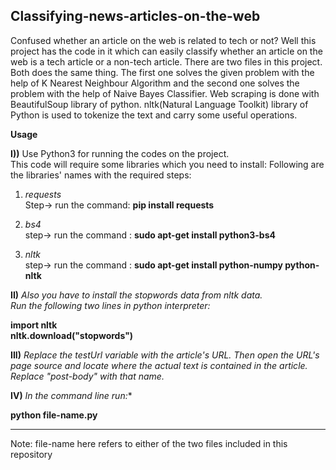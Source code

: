 ## Classifying-news-articles-on-the-web
Confused whether an article on the web is related to tech or not? Well this project has the code in it which can easily classify whether an article on the web is a tech article or a non-tech article.
There are two files in this project. Both does the same thing. The first one solves the given problem with the help of K Nearest Neighbour Algorithm and the second one solves the problem with the help
of Naive Bayes Classifier.
Web scraping is done with BeautifulSoup library of python. nltk(Natural Language Toolkit) library of Python is used to tokenize the text and carry some useful operations.

**Usage**

**I))** Use Python3 for running the codes on the project.  
This code will require some libraries which you need to install:
Following are the libraries' names with the required steps:
1. *requests*  
Step-> run the command: **pip install requests**  

2. *bs4*  
step-> run the command : **sudo apt-get install python3-bs4**  

3. *nltk*  
step-> run the command : **sudo apt-get install python-numpy python-nltk**  


**II)** *Also you have to install the stopwords data from nltk data.  
Run the following two lines in python interpreter:*  

**import nltk  
nltk.download("stopwords")**  




**III)** *Replace the testUrl variable with the article's URL.
Then open the URL's page source and locate where the actual text is contained in the article. Replace "post-body" with that name.*

**IV)** *In the command line  run:**

**python file-name.py**

---
Note: file-name here refers to either of the two files included in this repository
